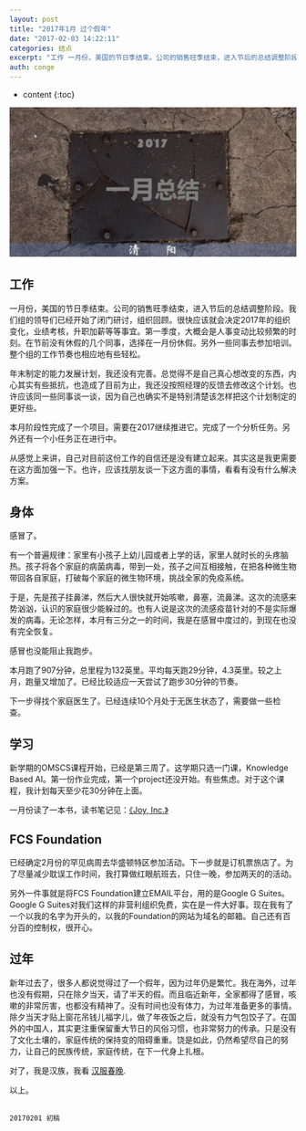 ```yaml
---
layout: post
title: "2017年1月 过个假年"
date: "2017-02-03 14:22:11"
categories: 结点
excerpt: "工作 一月份，美国的节日季结束。公司的销售旺季结束，进入节后的总结调整阶段。我们组的领导们已经开始了闭门研讨，组织回顾。很快应该就会决定2017..."
auth: conge
---
```

* content
{:toc}

![201701](/assets/images/结点/118382-86ca7205ba01294e.png)

## 工作

一月份，美国的节日季结束。公司的销售旺季结束，进入节后的总结调整阶段。我们组的领导们已经开始了闭门研讨，组织回顾。很快应该就会决定2017年的组织变化，业绩考核，升职加薪等等事宜。第一季度，大概会是人事变动比较频繁的时刻。在节前没有休假的几个同事，选择在一月份休假。另外一些同事去参加培训。整个组的工作节奏也相应地有些轻松。

年末制定的能力发展计划，我还没有完善。总觉得不是自己真心想改变的东西，内心其实有些抵抗，也造成了目前为止，我还没按照经理的反馈去修改这个计划。也许应该同一些同事谈一谈，因为自己也确实不是特别清楚该怎样把这个计划制定的更好些。

本月阶段性完成了一个项目。需要在2017继续推进它。完成了一个分析任务。另外还有一个小任务正在进行中。

从感觉上来讲，自己对目前这份工作的自信还是没有建立起来。其实这是我更需要在这方面加强一下。也许，应该找朋友谈一下这方面的事情，看看有没有什么解决方案。

## 身体

感冒了。

有一个普遍规律：家里有小孩子上幼儿园或者上学的话，家里人就时长的头疼脑热。孩子将各个家庭的病菌病毒，带到一处，孩子之间互相接触，在把各种微生物带回各自家庭，打破每个家庭的微生物环境，挑战全家的免疫系统。

于是，先是孩子挂鼻涕，然后大人很快就开始咳嗽，鼻塞，流鼻涕。这次的流感来势汹汹，认识的家庭很少能躲过的。也有人说是这次的流感疫苗针对的不是实际爆发的病毒。无论怎样，本月有三分之一的时间，我是在感冒中度过的，到现在也没有完全恢复。

感冒也没能阻止我跑步。

本月跑了907分钟，总里程为132英里。平均每天跑29分钟，4.3英里。较之上月，跑量又增加了。已经比较适应一天尝试了跑步30分钟的节奏。

下一步得找个家庭医生了。已经连续10个月处于无医生状态了，需要做一些检查。

## 学习

新学期的OMSCS课程开始，已经是第三周了。这学期只选一门课，Knowledge Based AI。第一份作业完成，第一个project还没开始。有些焦虑。对于这个课程，我计划每天至少花30分钟在上面。

一月份读了一本书，读书笔记见：[《Joy, Inc.》](http://www.jianshu.com/p/8939e2b0ec9f)

## FCS Foundation 

已经确定2月份的罕见病周去华盛顿特区参加活动。下一步就是订机票旅店了。为了尽量减少耽误工作时间，我打算做红眼航班去，只住一晚，参加两天的的活动。

另外一件事就是将FCS Foundation建立EMAIL平台，用的是Google G Suites。Google G Suites对我们这样的非营利组织免费，实在是一件大好事。现在我有了一个以我的名字为开头的，以我的Foundation的网站为域名的邮箱。自己还有百分百的控制权，很开心。

## 过年

新年过去了，很多人都说觉得过了一个假年，因为过年仍是繁忙。我在海外，过年也没有假期，只在除夕当天，请了半天的假。而且临近新年，全家都得了感冒，咳嗽的非常厉害，也都没有精神了。没有时间也没有体力，为过年准备更多的事情。除夕当天才贴上窗花吊钱儿福字儿，做了年夜饭之后，就没有力气包饺子了。在国外的中国人，其实更注重保留重大节日的风俗习惯，也非常努力的传承。只是没有了文化土壤的，家庭传统的保持变的阻碍重重。饶是如此，仍然希望尽自己的努力，让自己的民族传统，家庭传统，在下一代身上扎根。

对了，我是汉族，我看 [汉服春晚](http://www.hanfuchunwan.com/).

以上。

```

20170201 初稿

```
